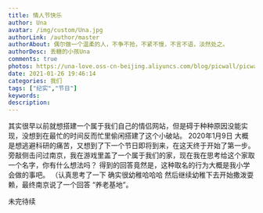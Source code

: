 ```yaml
---
title: 情人节快乐
author: Una
avatar: /img/custom/Una.jpg
authorLink: /author/master
authorAbout: 偶尔做一个温柔的人，不争不抢，不紧不慢，不言不语，淡然处之。
authorDesc: 丢糖的小孩Una
comments: true
photos: https://una-love.oss-cn-beijing.aliyuncs.com/blog/picwall/picwall_6.jpg
date: 2021-01-26 19:46:14
categories: 我们
tags: ["纪实","节日"]
keywords:
description:
---
```


其实很早以前就想搭建一个属于我们自己的情侣网站，但是碍于种种原因没能实现，没想到在最忙的时间反而忙里偷闲搭建了这个小破站。
2020年1月9日
大概是想逃避科研的痛苦，又想到了下一个节日即将到来，在这天终于开始了第一步。
旁敲侧击问过南京，我在游戏里盖了一个属于我们的家，现在我在思考给这个家取一个名字，你有什么想法吗？
得到的回答竟然是，这种取名的行为大概是我小学会做的事吧。
（认真思考了一下 确实很幼稚哈哈哈
然后继续幼稚下去开始撒泼耍赖，最终南京说了一个回答 “养老基地”。

未完待续